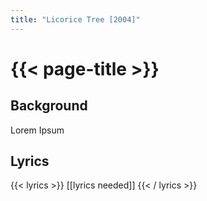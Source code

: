 ```yaml
---
title: "Licorice Tree [2004]"
---
```

# {{< page-title >}}

## Background
Lorem Ipsum

## Lyrics
{{< lyrics >}}
[[lyrics needed]]
{{< / lyrics >}}
